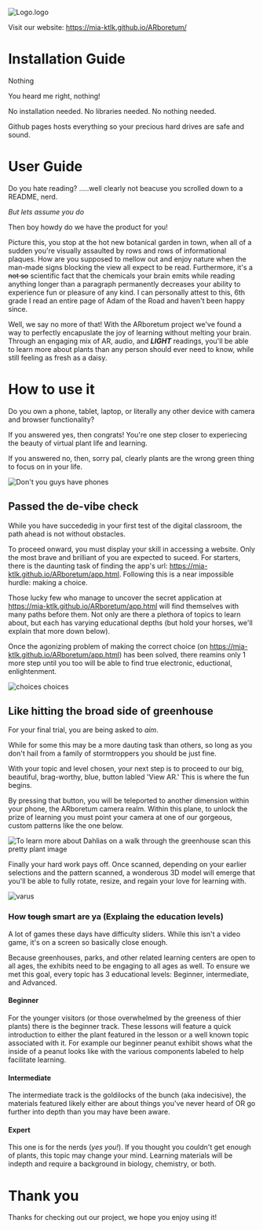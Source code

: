 ![Logo.logo](/assets/img/logo.gif)

Visit our website: https://mia-ktlk.github.io/ARboretum/

# Installation Guide

Nothing

You heard me right, nothing! 

No installation needed. No libraries needed. No nothing needed. 

Github pages hosts everything so your precious hard drives are safe and sound.



# User Guide

Do you hate reading? .....well clearly not beacuse you scrolled down to a README, nerd. 

*But lets assume you do* 

Then boy howdy do we have the product for you!

Picture this, you stop at the hot new botanical garden in town, when all of a sudden you're visually assaulted by rows and rows of informational plaques. How are you supposed to mellow out and enjoy nature when the man-made signs blocking the view all expect to be read. Furthermore, it's a ~~not so~~ scientific fact that the chemicals your brain emits while reading anything longer than a paragraph permanently decreases your ability to experience fun or pleasure of any kind. I can personally attest to this, 6th grade I read an entire page of Adam of the Road and haven't been happy since.

Well, we say no more of that! With the ARboretum project we've found a way to perfectly encapuslate the joy of learning without melting your brain. Through an engaging mix of AR, audio, and ***LIGHT*** readings, you'll be able to learn more about plants than any person should ever need to know, while still feeling as fresh as a daisy. 

# How to use it

Do you own a phone, tablet, laptop, or literally any other device with camera and browser functionality?

If you answered yes, then congrats! You're one step closer to experiecing the beauty of virtual plant life and learning.

If you answered no, then, sorry pal, clearly plants are the wrong green thing to focus on in your life. 

![Don't you guys have phones](/assets/img/allDevices.png)

## Passed the de-vibe check

While you have succededig in your first test of the digital classroom, the path ahead is not without obstacles. 

To proceed onward, you must display your skill in accessing a website. Only the most brave and brilliant of you are expected to suceed. For starters, there is the daunting task of finding the app's url: https://mia-ktlk.github.io/ARboretum/app.html. Following this is a near impossible hurdle: making a choice. 

Those lucky few who manage to uncover the secret application at https://mia-ktlk.github.io/ARboretum/app.html will find themselves with many paths before them. Not only are there a plethora of topics to learn about, but each has varying educational depths (but hold your horses, we'll explain that more down below). 

Once the agonizing problem of making the correct choice (on https://mia-ktlk.github.io/ARboretum/app.html) has been solved, there reamins only 1 more step until you too will be able to find true electronic, eductional, enlightenment.

![choices choices](/assets/img/learning-paths.png)

## Like hitting the broad side of greenhouse

For your final trial, you are being asked to *aim*.

While for some this may be a more dauting task than others, so long as you don't hail from a family of stormtroppers you should be just fine. 

With your topic and level chosen, your next step is to proceed to our big, beautiful, brag-worthy, blue, button labled 'View AR.' This is where the fun begins.

By pressing that button, you will be teleported to another dimension within your phone, the ARboretum camera realm. Within this plane, to unlock the prize of learning you must point your camera at one of our gorgeous, custom patterns like the one below. 

![To learn more about Dahlias on a walk through the greenhouse scan this pretty plant image](/markers/pattern-plant-new.png)

Finally your hard work pays off. Once scanned, depending on your earlier selections and the pattern scanned, a wonderous 3D model will emerge that you'll be able to fully rotate, resize, and regain your love for learning with.

![varus](/assets/img/example_ar.png)


### How ~~tough~~ smart are ya (Explaing the education levels)

A lot of games these days have difficulty sliders. While this isn't a video game, it's on a screen so basically close enough.

Because greenhouses, parks, and other related learning centers are open to all ages, the exhibits need to be engaging to all ages as well. To ensure we met this goal, every topic has 3 educational levels: Beginner, intermediate, and Advanced. 

#### Beginner
For the younger visitors (or those overwhelmed by the greeness of thier plants) there is the beginner track. These lessons will feature a quick introduction to either the plant featured in the lesson or a well known topic associated with it. For example our beginner peanut exhibit shows what the inside of a peanut looks like with the various components labeled to help facilitate learning.

#### Intermediate
The intermediate track is the goldilocks of the bunch (aka indecisive), the materials featured likely either are about things you've never heard of OR go further into depth than you may have been aware. 

#### Expert
This one is for the nerds (*yes you!*). If you thought you couldn't get enough of plants, this topic may change your mind. Learning materials will be indepth and require a background in biology, chemistry, or both.


# Thank you
Thanks for checking out our project, we hope you enjoy using it!

